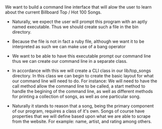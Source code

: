 We want to build a command line interface that will alow the user to learn about the current Billboard Top / Hot 100 Songs.
- Naturally, we expect the user will prompt this program with an aptly named executable. Thus we should create such a file in the bin directory.

- Because the file is not in fact a ruby file, although we want it to be interpreted as such we can make use of a bang operator

- We want to be able to have this executable prompt our command line thus we can create our command line in a separate class.

- In accordance with this we will create a CLI class in our lib/top_songs directory. In this class we can begin to create the basic layout for what our command line will need to do. For instance: We will need to have the call method allow the command line to be called, a start method to handle the begining of the command line, as well as different methods for printing a collection of songs, as well as one particular song.

- Naturally it stands to reason that a song, being the primary component of our program, requires a class of it's own. Songs of course have properties that we will define based upon what we are able to scrape from the website. For example: name, artist, and rating among others.

